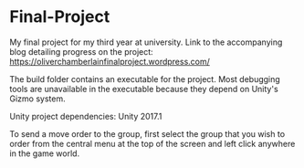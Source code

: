 # Final-Project
My final project for my third year at university. Link to the accompanying blog detailing progress on the project: https://oliverchamberlainfinalproject.wordpress.com/


The build folder contains an executable for the project. Most debugging tools are unavailable in the executable because they depend on Unity's Gizmo system.

Unity project dependencies:
Unity 2017.1

To send a move order to the group, first select the group that you wish to order from the central menu at the top of the screen and left click anywhere in the game world.
